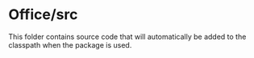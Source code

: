 # Office/src

This folder contains source code that will automatically be added to the classpath when
the package is used.
